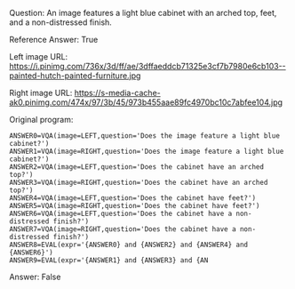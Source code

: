 Question: An image features a light blue cabinet with an arched top, feet, and a non-distressed finish.

Reference Answer: True

Left image URL: https://i.pinimg.com/736x/3d/ff/ae/3dffaeddcb71325e3cf7b7980e6cb103--painted-hutch-painted-furniture.jpg

Right image URL: https://s-media-cache-ak0.pinimg.com/474x/97/3b/45/973b455aae89fc4970bc10c7abfee104.jpg

Original program:

```
ANSWER0=VQA(image=LEFT,question='Does the image feature a light blue cabinet?')
ANSWER1=VQA(image=RIGHT,question='Does the image feature a light blue cabinet?')
ANSWER2=VQA(image=LEFT,question='Does the cabinet have an arched top?')
ANSWER3=VQA(image=RIGHT,question='Does the cabinet have an arched top?')
ANSWER4=VQA(image=LEFT,question='Does the cabinet have feet?')
ANSWER5=VQA(image=RIGHT,question='Does the cabinet have feet?')
ANSWER6=VQA(image=LEFT,question='Does the cabinet have a non-distressed finish?')
ANSWER7=VQA(image=RIGHT,question='Does the cabinet have a non-distressed finish?')
ANSWER8=EVAL(expr='{ANSWER0} and {ANSWER2} and {ANSWER4} and {ANSWER6}')
ANSWER9=EVAL(expr='{ANSWER1} and {ANSWER3} and {AN
```
Answer: False

